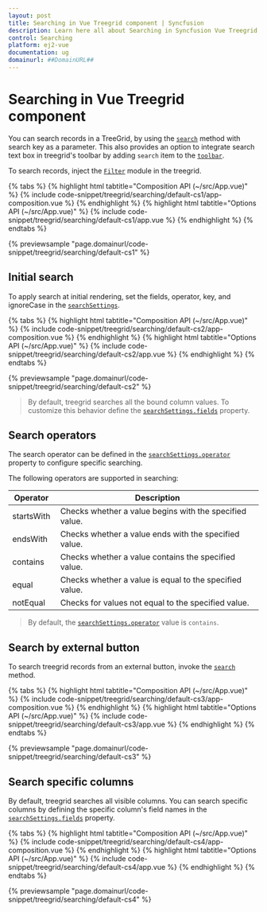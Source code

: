 ```yaml
---
layout: post
title: Searching in Vue Treegrid component | Syncfusion
description: Learn here all about Searching in Syncfusion Vue Treegrid component of Syncfusion Essential JS 2 and more.
control: Searching 
platform: ej2-vue
documentation: ug
domainurl: ##DomainURL##
---
```


# Searching in Vue Treegrid component

You can search records in a TreeGrid, by using the [`search`](https://ej2.syncfusion.com/vue/documentation/api/treegrid/#search) method with search key as a parameter. This also provides an option to integrate search text box in treegrid's toolbar by adding `search` item to the [`toolbar`](https://ej2.syncfusion.com/vue/documentation/api/treegrid/#toolbar).

To search records, inject the [`Filter`](https://ej2.syncfusion.com/vue/documentation/api/treegrid/#fitermodule) module in the treegrid.

{% tabs %}
{% highlight html tabtitle="Composition API (~/src/App.vue)" %}
{% include code-snippet/treegrid/searching/default-cs1/app-composition.vue %}
{% endhighlight %}
{% highlight html tabtitle="Options API (~/src/App.vue)" %}
{% include code-snippet/treegrid/searching/default-cs1/app.vue %}
{% endhighlight %}
{% endtabs %}
        
{% previewsample "page.domainurl/code-snippet/treegrid/searching/default-cs1" %}

## Initial search

To apply search at initial rendering, set the fields, operator, key, and ignoreCase in the [`searchSettings`](https://ej2.syncfusion.com/vue/documentation/api/treegrid/#searchsettings).

{% tabs %}
{% highlight html tabtitle="Composition API (~/src/App.vue)" %}
{% include code-snippet/treegrid/searching/default-cs2/app-composition.vue %}
{% endhighlight %}
{% highlight html tabtitle="Options API (~/src/App.vue)" %}
{% include code-snippet/treegrid/searching/default-cs2/app.vue %}
{% endhighlight %}
{% endtabs %}
        
{% previewsample "page.domainurl/code-snippet/treegrid/searching/default-cs2" %}

> By default, treegrid searches all the bound column values. To customize this behavior define the [`searchSettings.fields`](https://ej2.syncfusion.com/vue/documentation/api/treegrid/searchSettingsModel/#fields) property.

## Search operators

The search operator can be defined in the [`searchSettings.operator`](https://ej2.syncfusion.com/vue/documentation/api/treegrid/searchSettingsModel/#operator) property to configure specific searching.

The following operators are supported in searching:

Operator |Description
-----|-----
startsWith |Checks whether a value begins with the specified value.
endsWith |Checks whether a value ends with the specified value.
contains |Checks whether a value contains the specified value.
equal |Checks whether a value is equal to the specified value.
notEqual |Checks for values not equal to the specified value.

> By default, the [`searchSettings.operator`](https://ej2.syncfusion.com/vue/documentation/api/treegrid/searchSettingsModel/#operator) value is `contains`.

## Search by external button

To search treegrid records from an external button, invoke the [`search`](https://ej2.syncfusion.com/vue/documentation/api/treegrid/#search) method.

{% tabs %}
{% highlight html tabtitle="Composition API (~/src/App.vue)" %}
{% include code-snippet/treegrid/searching/default-cs3/app-composition.vue %}
{% endhighlight %}
{% highlight html tabtitle="Options API (~/src/App.vue)" %}
{% include code-snippet/treegrid/searching/default-cs3/app.vue %}
{% endhighlight %}
{% endtabs %}
        
{% previewsample "page.domainurl/code-snippet/treegrid/searching/default-cs3" %}

## Search specific columns

By default, treegrid searches all visible columns. You can search specific columns by defining the specific column's field names in the [`searchSettings.fields`](https://ej2.syncfusion.com/vue/documentation/api/treegrid/searchSettingsModel/#fields) property.

{% tabs %}
{% highlight html tabtitle="Composition API (~/src/App.vue)" %}
{% include code-snippet/treegrid/searching/default-cs4/app-composition.vue %}
{% endhighlight %}
{% highlight html tabtitle="Options API (~/src/App.vue)" %}
{% include code-snippet/treegrid/searching/default-cs4/app.vue %}
{% endhighlight %}
{% endtabs %}
        
{% previewsample "page.domainurl/code-snippet/treegrid/searching/default-cs4" %}